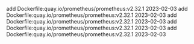 add Dockerfile:quay.io/prometheus/prometheus:v2.32.1 2023-02-03
add Dockerfile:quay.io/prometheus/prometheus:v2.32.1 2023-02-03
add Dockerfile:quay.io/prometheus/prometheus:v2.32.1 2023-02-03
add Dockerfile:quay.io/prometheus/prometheus:v2.32.1 2023-02-03
add Dockerfile:quay.io/prometheus/prometheus:v2.32.1 2023-02-03
